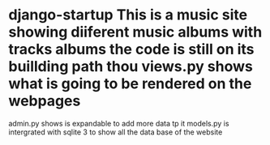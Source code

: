 # django-startup This is a music site showing diiferent music albums with tracks  albums the code is still on its buillding path thou views.py shows what is going to be rendered on the webpages
admin.py shows is expandable to add more data tp it
models.py is intergrated with sqlite 3 to show all the data base of the website
